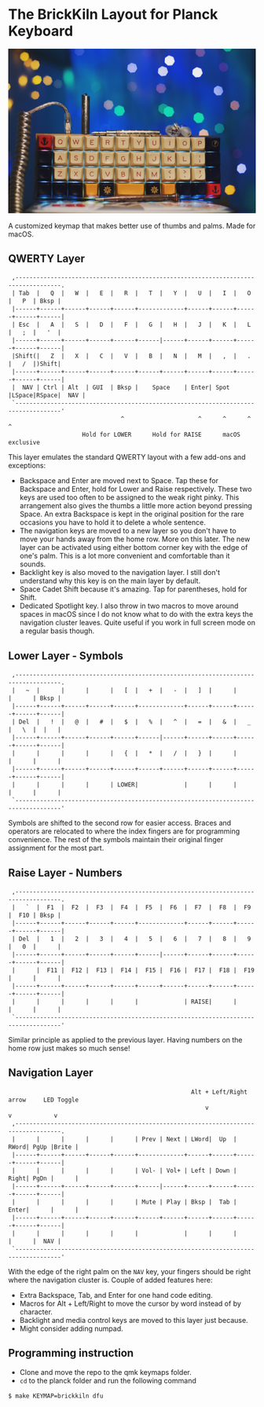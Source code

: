 # The BrickKiln Layout for Planck Keyboard

![Photo](brickplanck.JPG "BrickKiln Keyboard")

A customized keymap that makes better use of thumbs and palms. Made for macOS.

## QWERTY Layer

```
 ,-----------------------------------------------------------------------------------.
 | Tab  |   Q  |   W  |   E  |   R  |   T  |   Y  |   U  |   I  |   O  |   P  | Bksp |
 |------+------+------+------+------+-------------+------+------+------+------+------|
 | Esc  |   A  |   S  |   D  |   F  |   G  |   H  |   J  |   K  |   L  |   ;  |   '  |
 |------+------+------+------+------+------|------+------+------+------+------+------|
 |Shift(|   Z  |   X  |   C  |   V  |   B  |   N  |   M  |   ,  |   .  |   /  |)Shift|
 |------+------+------+------+------+------+------+------+------+------+------+------|
 |  NAV | Ctrl | Alt  | GUI  | Bksp |    Space    | Enter| Spot |LSpace|RSpace|  NAV |
 `-----------------------------------------------------------------------------------'
                                ^                     ^      ^      ^      ^
                     Hold for LOWER      Hold for RAISE      macOS exclusive
```

This layer emulates the standard QWERTY layout with a few add-ons and exceptions:

- Backspace and Enter are moved next to Space. Tap these for Backspace and Enter, hold for Lower and Raise respectively. These two keys are used too often to be assigned to the weak right pinky. This arrangement also gives the thumbs a little more action beyond pressing Space. An extra Backspace is kept in the original position for the rare occasions you have to hold it to delete a whole sentence.
- The navigation keys are moved to a new layer so you don't have to move your hands away from the home row. More on this later. The new layer can be activated using either bottom corner key with the edge of one's palm. This is a lot more convenient and comfortable than it sounds.
- Backlight key is also moved to the navigation layer. I still don't understand why this key is on the main layer by default.
- Space Cadet Shift because it's amazing. Tap for parentheses, hold for Shift.
- Dedicated Spotlight key. I also throw in two macros to move around spaces in macOS since I do not know what to do with the extra keys the navigation cluster leaves. Quite useful if you work in full screen mode on a regular basis though.

## Lower Layer - Symbols

```
 ,-----------------------------------------------------------------------------------.
 |   ~  |      |      |      |   [  |   +  |   -  |   ]  |      |      |      | Bksp |
 |------+------+------+------+------+-------------+------+------+------+------+------|
 | Del  |   !  |   @  |   #  |   $  |   %  |   ^  |   =  |   &  |   _  |   \  |  |   |
 |------+------+------+------+------+------|------+------+------+------+------+------|
 |      |      |      |      |   {  |   *  |   /  |   }  |      |      |      |      |
 |------+------+------+------+------+------+------+------+------+------+------+------|
 |      |      |      |      | LOWER|             |      |      |      |      |      |
 `-----------------------------------------------------------------------------------'
```

Symbols are shifted to the second row for easier access. Braces and operators are relocated to where the index fingers are for programming convenience. The rest of the symbols maintain their original finger assignment for the most part.

## Raise Layer - Numbers

```
 ,-----------------------------------------------------------------------------------.
 |   `  |  F1  |  F2  |  F3  |  F4  |  F5  |  F6  |  F7  |  F8  |  F9  |  F10 | Bksp |
 |------+------+------+------+------+-------------+------+------+------+------+------|
 | Del  |   1  |   2  |   3  |   4  |   5  |   6  |   7  |   8  |   9  |   0  |      |
 |------+------+------+------+------+------|------+------+------+------+------+------|
 |      |  F11 |  F12 |  F13 |  F14 |  F15 |  F16 |  F17 |  F18 |  F19 |      |      |
 |------+------+------+------+------+------+------+------+------+------+------+------|
 |      |      |      |      |      |             | RAISE|      |      |      |      |
 `-----------------------------------------------------------------------------------'
 ```

 Similar principle as applied to the previous layer. Having numbers on the home row just makes so much sense!

## Navigation Layer

```
                                                    Alt + Left/Right arrow     LED Toggle   
                                                        v             v            v
 ,-----------------------------------------------------------------------------------.
 |      |      |      |      |      | Prev | Next | LWord|  Up  | RWord| PgUp |Brite |
 |------+------+------+------+------+-------------+------+------+------+------+------|
 |      |      |      |      |      | Vol- | Vol+ | Left | Down | Right| PgDn |      |
 |------+------+------+------+------+------|------+------+------+------+------+------|
 |      |      |      |      |      | Mute | Play | Bksp |  Tab | Enter|      |      |
 |------+------+------+------+------+------+------+------+------+------+------+------|
 |      |      |      |      |      |             |      |      |      |      |  NAV |
 `-----------------------------------------------------------------------------------'
 ```

 With the edge of the right palm on the `NAV` key, your fingers should be right where the navigation cluster is. Couple of added features here:
 - Extra Backspace, Tab, and Enter for one hand code editing.
 - Macros for Alt + Left/Right to move the cursor by word instead of by character.
 - Backlight and media control keys are moved to this layer just because.
 - Might consider adding numpad.

## Programming instruction

- Clone and move the repo to the qmk keymaps folder.
- `cd` to the planck folder and run the following command
```
$ make KEYMAP=brickkiln dfu
```
